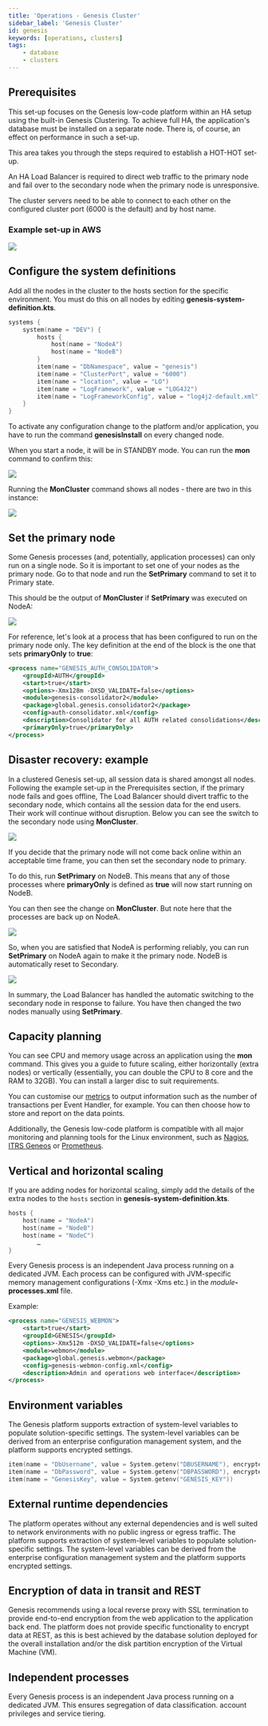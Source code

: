 ```yaml
---
title: 'Operations - Genesis Cluster'
sidebar_label: 'Genesis Cluster'
id: genesis
keywords: [operations, clusters]
tags:
    - database
    - clusters
---
```



## Prerequisites

This set-up focuses on the Genesis low-code platform within an HA setup using the built-in Genesis Clustering. To achieve full HA, the application's database must be installed on a separate node. There is, of course, an effect on performance in such a set-up.

This area takes you through the steps required to establish a HOT-HOT set-up.

An HA Load Balancer is required to direct web traffic to the primary node and fail over to the secondary node when the primary node is unresponsive.

The cluster servers need to be able to connect to each other on the configured cluster port (6000 is the default) and by host name.

### Example set-up in AWS

![](/img/cluster-1.png)

## Configure the system definitions

Add all the nodes in the cluster to the hosts section for the specific environment. You must do this on all nodes by editing **genesis-system-definition.kts**.

```kotlin
systems {
    system(name = "DEV") {
        hosts {
            host(name = "NodeA")
            host(name = "NodeB")
        }
        item(name = "DbNamespace", value = "genesis")
        item(name = "ClusterPort", value = "6000")
        item(name = "location", value = "LO")
        item(name = "LogFramework", value = "LOG4J2")
        item(name = "LogFrameworkConfig", value = "log4j2-default.xml")
    }
}
```

To activate any configuration change to the platform and/or application, you have to run the command **genesisInstall** on every changed node.

When you start a node, it will be in STANDBY mode. You can run the **mon** command to confirm this:

![](/img/cluster-2-mon.png)

Running the **MonCluster** command shows all nodes - there are two in this instance:

![](/img/cluster-3-moncluster.png)

## Set the primary node

Some Genesis processes (and, potentially, application processes) can only run on a single node. So it is important to set one of your nodes as the primary node. Go to that node and run the **SetPrimary** command to set it to Primary state.

This should be the output of **MonCluster** if **SetPrimary** was executed on NodeA:

![](/img/cluster-nodea-now-primary.png)

For reference, let's look at a process that has been configured to run on the primary node only. The key definition at the end of the block is the one that sets **primaryOnly** to **true**:

```xml
<process name="GENESIS_AUTH_CONSOLIDATOR">
    <groupId>AUTH</groupId>
    <start>true</start>
    <options>-Xmx128m -DXSD_VALIDATE=false</options>
    <module>genesis-consolidator2</module>
    <package>global.genesis.consolidator2</package>
    <config>auth-consolidator.xml</config>
    <description>Consolidator for all AUTH related consolidations</description>
    <primaryOnly>true</primaryOnly>
</process>
```

## Disaster recovery: example

In a clustered Genesis set-up, all session data is shared amongst all nodes. Following the example set-up in the Prerequisites section, if the primary node fails and goes offline, The Load Balancer should divert traffic to the secondary node, which contains all the session data for the end users. Their work will continue without disruption. Below you can see the switch to the secondary node using **MonCluster**.

![](/img/cluster-4-disaster-a.png)

If you decide that the primary node will not come back online within an acceptable time frame, you can then set the secondary node to primary.

To do this, run **SetPrimary** on NodeB. This means that any of those processes where **primaryOnly** is defined as **true** will now start running on NodeB.

You can then see the change on **MonCluster**. But note here that the processes are back up on NodeA.

![](/img/cluster-5-disaster-c.png)

So, when you are satisfied that NodeA is performing reliably, you can run **SetPrimary** on NodeA again to make it the primary node. NodeB is automatically reset to Secondary.

![](/img/cluster-6-disasterd.png)

In summary, the Load Balancer has handled the automatic switching to the secondary node in response to failure. You have then changed the two nodes manually using **SetPrimary**.

## Capacity planning
You can see CPU and memory usage across an application using the **mon** command. This gives you a guide to future scaling, either horizontally (extra nodes) or vertically (essentially, you can double the CPU to 8 core and the RAM to 32GB). You can install a larger disc to suit requirements.

You can customise our [metrics](../../../operations/metrics/metrics/) to output information such as the number of transactions per Event Handler, for example. You can then choose how to store and report on the data points.

Additionally, the Genesis low-code platform is compatible with all major monitoring and planning tools for the Linux environment, such as [Nagios](https://nagios.com), [ITRS Geneos](https://www.itrsgroup.com/products/capacity-planner) or [Prometheus](https://prometheus.io/blog/2019/10/10/remote-read-meets-streaming/#summary).


## Vertical and horizontal scaling

If you are adding nodes for horizontal scaling, simply add the details of the extra nodes to the `hosts` section in **genesis-system-definition.kts**.

```kotlin
hosts {
    host(name = "NodeA")
    host(name = "NodeB")
    host(name = "NodeC")
        …
}
```

Every Genesis process is an independent Java process running on a dedicated JVM. Each process can be configured with JVM-specific memory management configurations (-Xmx -Xms etc.) in the _module_**-processes.xml** file.

Example:

```xml
<process name="GENESIS_WEBMON">
    <start>true</start>
    <groupId>GENESIS</groupId>
    <options>-Xmx512m -DXSD_VALIDATE=false</options>
    <module>webmon</module>
    <package>global.genesis.webmon</package>
    <config>genesis-webmon-config.xml</config>
    <description>Admin and operations web interface</description>
</process>
```

## Environment variables

The Genesis platform supports extraction of system-level variables to populate solution-specific settings. The system-level variables can be derived from an enterprise configuration management system, and the platform supports encrypted settings.

```kotlin
item(name = "DbUsername", value = System.getenv("DBUSERNAME"), encrypted = true)
item(name = "DbPassword", value = System.getenv("DBPASSWORD"), encrypted = true)
item(name = "GenesisKey", value = System.getenv("GENESIS_KEY"))
```

## External runtime dependencies

The platform operates without any external dependencies and is well suited to network environments with no public ingress or egress traffic. The platform supports extraction of system-level variables to populate solution-specific settings. The system-level variables can be derived from the enterprise configuration management system and the platform supports encrypted settings.

## Encryption of data in transit and REST

Genesis recommends using a local reverse proxy with SSL termination to provide end-to-end encryption from the web application to the application back end. The platform does not provide specific functionality to encrypt data at REST, as this is best achieved by the database solution deployed for the overall installation and/or the disk partition encryption of the Virtual Machine (VM).

## Independent processes

Every Genesis process is an independent Java process running on a dedicated JVM. This ensures segregation of data classification. account privileges and service tiering.
